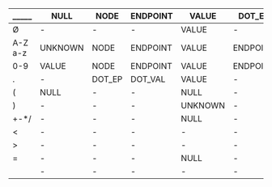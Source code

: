 |_____|NULL|NODE|ENDPOINT|VALUE|DOT_EP|DOT_VAL|OPERATOR|UNKNOWN|FLOW|SUBFLOW|
|-|-|-|-|-|-|-|-|-|-|-|
|Ø|-|-|-|VALUE|-|-|-|VALUE|-|-|
|A-Z<br/>a-z|UNKNOWN|NODE|ENDPOINT|VALUE|ENDPOINT|VALUE|-|UNKNOWN|FLOW|-|
|0-9|VALUE|NODE|ENDPOINT|VALUE|ENDPOINT|VALUE|-|UNKNOWN|FLOW|-|
|.|-|DOT_EP|DOT_VAL|VALUE|-|-|-|DOT_EP|-|-|
|(|NULL|-|-|NULL|-|-|-|NULL|-|-|
|)|-|-|-|UNKNOWN|-|-|-|UNKNOWN|-|-|
|+-*/|-|-|-|NULL|-|-|-|NULL|-|-|
|<|-|-|-|-|-|-|-|-|-|-|
|>|-|-|-|-|-|-|-|-|-|-|
|=|-|-|-|NULL|-|-|-|NULL|NULL|-|
| |-|-|-|-|-|-|-|FLOW|-|-|